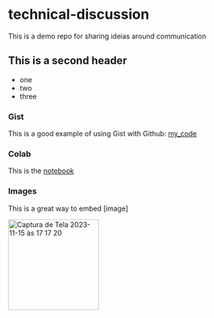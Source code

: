 # technical-discussion
This is a demo repo for sharing ideias around communication


## This is a second header

* one
* two
* three

### Gist

This is a good example of using Gist with Github: [my_code](https://gist.github.com/vitorfolster/c1c7419bdc511ea1dfad680b5b7dcef2)

### Colab 

This is the [notebook](Technical-docs.ipynb)

### Images

This is a great way to embed [image]

<img width="185" alt="Captura de Tela 2023-11-15 às 17 17 20" src="https://github.com/vitorfolster/technical-discussion/assets/110626307/20ed8632-86a9-4bb4-8b08-7f0172810128">

